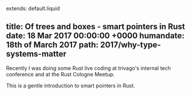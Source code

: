 extends: default.liquid

title:      Of trees and boxes - smart pointers in Rust
date:       18 Mar 2017 00:00:00 +0000
humandate:  18th of March 2017
path:       2017/why-type-systems-matter
---

Recently I was doing some Rust live coding at trivago's internal tech conference
and at the Rust Cologne Meetup.

This is a gentle introduction to smart pointers in Rust.
